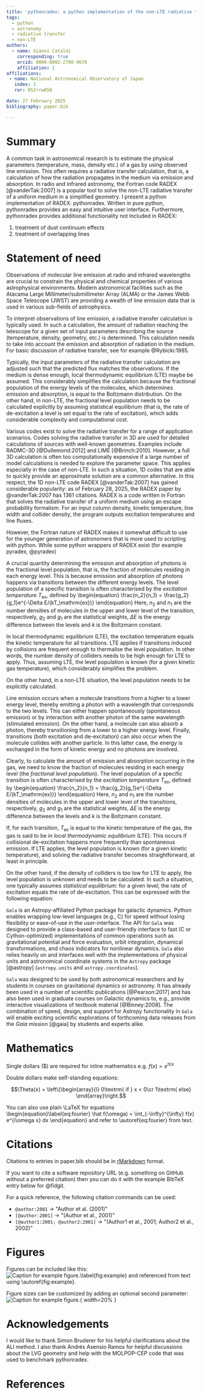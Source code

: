 ```yaml
---
title: 'pythonradex: a python implementation of the non-LTE radiative transfer code RADEX with additional functionality'
tags:
  - python
  - astronomy
  - radiative transfer
  - non-LTE
authors:
  - name: Gianni Cataldi
    corresponding: true
    orcid: 0000-0002-2700-9676
    affiliation: 1
affiliations:
 - name: National Astronomical Observatory of Japan
   index: 1
   ror: 052rrw050

date: 27 February 2025
bibliography: paper.bib

---
```


# Summary

A common task in astronomical research is to estimate the physical parameters (temperature, mass, density etc.) of a gas by using observed line emission. This often requires a radiative transfer calculation, that is, a calculation of how the radiation propagates in the medium via emission and absorption. In radio and infrared astronomy, the Fortran code RADEX [@vanderTak:2007] is a popular tool to solve the non-LTE radiative transfer of a uniform medium in a simplified geometry. I present a python implementation of RADEX: pythonradex. Written in pure python, pythonradex provides an easy and intuitive user interface. Furthermore, pythonradex provides additional functionality not included in RADEX:

1. treatment of dust continuum effects
2. treatment of overlapping lines

# Statement of need

Observations of molecular line emission at radio and infrared wavelengths are crucial to constrain the physical and chemical properties of various astrophysical environments. Modern astronomical facilities such as the Atacama Large Millimeter/submillimeter Array (ALMA) or the James Webb Space Telescope (JWST) are providing a wealth of line emission data that is used in various sub-fields of astrophysics.

To interpret observations of line emission, a radiative transfer calculation is typically used. In such a calculation, the amount of radiation reaching the telescope for a given set of input parameters describing the source (temperature, density, geometry, etc.) is determined. This calculation needs to take into account the emission and absorption of radiation in the medium. For basic discussion of radiative transfer, see for example @Rybicki:1985.

Typically, the input parameters of the radiative transfer calculation are adjusted such that the predicted flux matches the observations. If the medium is dense enough, local thermodynamic equilibrium (LTE) maybe be assumed. This considerably simplifies the calculation because the fractional population of the energy levels of the molecules, which determines emission and absorption, is equal to the Boltzmann distribution. On the other hand, in non-LTE, the fractional level population needs to be calculated explicitly by assuming statistical equilibrium (that is, the rate of de-excitation a level is set equal to the rate of excitation), which adds considerable complexity and computational cost.

Various codes exist to solve the radiative transfer for a range of application scenarios. Codes solving the radiative transfer in 3D are used for detailed calculations of  sources with well-known geometries. Examples include RADMC-3D [@Dullemond:2012] and LIME [@Brinch:2010]. However, a full 3D calculation is often too computationally expensive if a large number of model calculations is needed to explore the parameter space. This applies especially in the case of non-LTE. In such a situation, 1D codes that are able to quickly provide an approximate solution are a common alternative. In this respect, the 1D non-LTE code RADEX [@vanderTak:2007] has gained considerable popularity: as of February 28, 2025, the RADEX paper by @vanderTak:2007 has 1361 citations. RADEX is a code written in Fortran that solves the radiative transfer of a uniform medium using an escape probability formalism. For an input column density, kinetic temperature, line width and collider density, the program outputs excitation temperatures and line fluxes.

However, the Fortran nature of RADEX makes it somewhat difficult to use for the younger generation of astronomers that is more used to scripting with python. While some python wrappers of RADEX exist (for example pyradex, @pyradex)



A crucial quantity determining the emission and absorption of photons is the fractional level population, that is, the fraction of molecules residing in each energy level. This is because emission and absorption of photons happens via transitions between the different energy levels. The level population of a specific transition is often characterised by the *excitation temperature* $T_\mathrm{ex}$, defined by
\begin{equation}
\frac{n_2}{n_1} = \frac{g_2}{g_1}e^{-\Delta E/(kT_\mathrm{ex})}
\end{equation}
Here, $n_2$ and $n_1$ are the number densities of molecules in the upper and lower level of the transition, respectively, $g_2$ and $g_1$ are the statistical weights, $\Delta E$ is the energy difference between the levels and $k$ is the Boltzmann constant.

In local thermodynamic equilibrium (LTE), the excitation temperature equals the kinetic temperature for all transitions. LTE applies if transitions induced by collisions are frequent enough to thermalise the level population. In other words, the number density of colliders needs to be high enough for LTE to apply. Thus, assuming LTE, the level population is known (for a given kinetic gas temperature), which considerably simplifies the problem.

On the other hand, in a non-LTE situation, the level population needs to be explicitly calculated.


Line emission occurs when a molecule transitions from a higher to a lower energy level, thereby emitting a photon with a wavelength that corresponds to the two levels. This can either happen spontaneously (spontaneous emission) or by interaction with another photon of the same wavelength (stimulated emission). On the other hand, a molecule can also absorb a photon, thereby transitioning from a lower to a higher energy level. Finally, transitions (both excitation and de-excitation) can also occur when the molecule collides with another particle. In this latter case, the energy is exchanged in the form of kinetic energy and no photons are involved.

Clearly, to calculate the amount of emission and absorption occurring in the gas, we need to know the fraction of molecules residing in each energy level (the *fractional level population*). The level population of a specific transition is often characterised by the *excitation temperature* $T_\mathrm{ex}$, defined by
\begin{equation}
\frac{n_2}{n_1} = \frac{g_2}{g_1}e^{-\Delta E/(kT_\mathrm{ex})}
\end{equation}
Here, $n_2$ and $n_1$ are the number densities of molecules in the upper and lower level of the transitions, respectively, $g_2$ and $g_1$ are the statistical weights, $\Delta E$ is the energy difference between the levels and $k$ is the Boltzmann constant.

If, for each transition, $T_\mathrm{ex}$ is equal to the kinetic temperature of the gas, the gas is said to be in *local thermodynamic equilibrium* (LTE). This occurs if collisional de-excitation happens more frequently than spontaneous emission. If LTE applies, the level population is known (for a given kinetic temperature), and solving the radiative transfer becomes straightforward, at least in principle.

On the other hand, if the density of colliders is too low for LTE to apply, the level population is unknown and needs to be calculated. In such a situation, one typically assumes *statistical equilibrium*: for a given level, the rate of excitation equals the rate of de-excitation. This can be expressed with the following equation: 


`Gala` is an Astropy-affiliated Python package for galactic dynamics. Python
enables wrapping low-level languages (e.g., C) for speed without losing
flexibility or ease-of-use in the user-interface. The API for `Gala` was
designed to provide a class-based and user-friendly interface to fast (C or
Cython-optimized) implementations of common operations such as gravitational
potential and force evaluation, orbit integration, dynamical transformations,
and chaos indicators for nonlinear dynamics. `Gala` also relies heavily on and
interfaces well with the implementations of physical units and astronomical
coordinate systems in the `Astropy` package [@astropy] (`astropy.units` and
`astropy.coordinates`).

`Gala` was designed to be used by both astronomical researchers and by
students in courses on gravitational dynamics or astronomy. It has already been
used in a number of scientific publications [@Pearson:2017] and has also been
used in graduate courses on Galactic dynamics to, e.g., provide interactive
visualizations of textbook material [@Binney:2008]. The combination of speed,
design, and support for Astropy functionality in `Gala` will enable exciting
scientific explorations of forthcoming data releases from the *Gaia* mission
[@gaia] by students and experts alike.

# Mathematics

Single dollars ($) are required for inline mathematics e.g. $f(x) = e^{\pi/x}$

Double dollars make self-standing equations:

$$\Theta(x) = \left\{\begin{array}{l}
0\textrm{ if } x < 0\cr
1\textrm{ else}
\end{array}\right.$$

You can also use plain \LaTeX for equations
\begin{equation}\label{eq:fourier}
\hat f(\omega) = \int_{-\infty}^{\infty} f(x) e^{i\omega x} dx
\end{equation}
and refer to \autoref{eq:fourier} from text.

# Citations

Citations to entries in paper.bib should be in
[rMarkdown](http://rmarkdown.rstudio.com/authoring_bibliographies_and_citations.html)
format.

If you want to cite a software repository URL (e.g. something on GitHub without a preferred
citation) then you can do it with the example BibTeX entry below for @fidgit.

For a quick reference, the following citation commands can be used:
- `@author:2001`  ->  "Author et al. (2001)"
- `[@author:2001]` -> "(Author et al., 2001)"
- `[@author1:2001; @author2:2001]` -> "(Author1 et al., 2001; Author2 et al., 2002)"

# Figures

Figures can be included like this:
![Caption for example figure.\label{fig:example}](figure.png)
and referenced from text using \autoref{fig:example}.

Figure sizes can be customized by adding an optional second parameter:
![Caption for example figure.](figure.png){ width=20% }

# Acknowledgements

I would like to thank Simon Bruderer for his helpful clarifications about the ALI method. I also thank Andrés Asensio Ramos for helpful discussions about the LVG geometry and help with the MOLPOP-CEP code that was used to benchmark pythonradex.

# References
